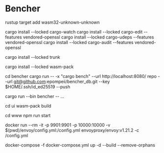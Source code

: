 # Bencher 

rustup target add wasm32-unknown-unknown

cargo install --locked cargo-watch
cargo install --locked cargo-edit --features vendored-openssl
cargo install --locked cargo-udeps --features vendored-openssl
cargo install --locked cargo-audit --features vendored-openssl

cargo install --locked trunk

cargo install --locked wasm-pack

cd bencher
cargo run -- -x "cargo bench" --url http://localhost:8080/ repo --url git@github.com:epompeii/bencher_db.git --key $HOME/.ssh/id_ed25519 --push

cargo run --bin bencher -- ...

cd ui
wasm-pack build

cd www
npm run start

docker run --rm -it -p 9901:9901 -p 10000:10000  -v $(pwd)/envoy/config.yml:/config.yml envoyproxy/envoy:v1.21.2 -c /config.yml

docker-compose -f docker-compose.yml up -d --build --remove-orphans
